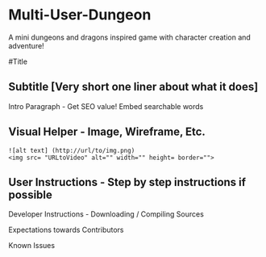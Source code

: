 # Multi-User-Dungeon
A mini dungeons and dragons inspired game with character creation and adventure!

#Title

## Subtitle [Very short one liner about what it does]

Intro Paragraph - Get SEO value! Embed searchable words

## Visual Helper - Image, Wireframe, Etc.
    ![alt text] (http://url/to/img.png)
    <img src= "URLtoVideo" alt="" width="" height= border="">

## User Instructions - Step by step instructions if possible

Developer Instructions - Downloading / Compiling Sources

Expectations towards Contributors

Known Issues